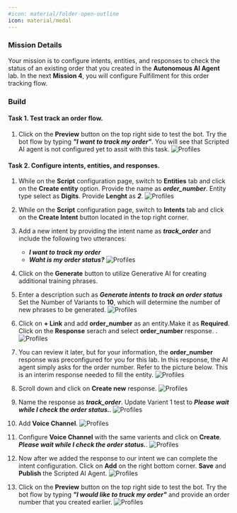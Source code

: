 ```yaml
---
#icon: material/folder-open-outline
icon: material/medal
---
```


### Mission Details

Your mission is to configure intents, entities, and responses to check the status of an existing order that you created in the **Autonomous AI Agent** lab. In the next **Mission 4**, you will configure Fulfillment for this order tracking flow.

### Build

#### Task 1. Test track an order flow. 

1. Click on the **Preview** button on the top right side to test the bot. Try the bot flow by typing ***"I want to track my order"***<span class="copy-static" title="Click to copy!" data-copy-text="I want to track my order"><span class="copy"></span></span>. You will see that Scripted AI agent is not configured yet to assit with this task.
    ![Profiles](../graphics/Lab1_AI_Agent/6.14.png) 

#### Task 2. Configure intents, entities, and responses.

1. While on the **Script** configuration page, switch to **Entities** tab and click on the **Create entity** option. Provide the name as ***order_number***<span class="copy-static" title="Click to copy!" data-copy-text="order_number"><span class="copy"></span></span>. Entity type select as **Digits**. Provide **Lenght** as ***2***<span class="copy-static" title="Click to copy!" data-copy-text="2"><span class="copy"></span></span>.
    ![Profiles](../graphics/Lab1_AI_Agent/6.17.gif) 

2. While on the **Script** configuration page, switch to **Intents** tab and click on the **Create Intent** button located in the top right corner.
3. Add a new intent by providing the intent name as ***track_order***<span class="copy-static" title="Click to copy!" data-copy-text="track_order"><span class="copy"></span></span> and include the following two utterances:

    - ***I want to track my order***<span class="copy-static" title="Click to copy!" data-copy-text="I want to track my order"><span class="copy"></span></span>
    - ***Waht is my order status?***<span class="copy-static" title="Click to copy!" data-copy-text="Waht is my order status?"><span class="copy"></span></span>
    ![Profiles](../graphics/Lab1_AI_Agent/6.15.gif)

4. Click on the **Generate** button to utilize Generative AI for creating additional training phrases.

5. Enter a description such as ***Generate intents to track an order status***<span class="copy-static" title="Click to copy!" data-copy-text="Generate intents to track an order status"><span class="copy"></span></span> Set the Number of Variants to **10**, which will determine the number of new phrases to be generated.
    ![Profiles](../graphics/Lab1_AI_Agent/6.16.gif) 

6. Click on **+ Link** and add **order_number** as an entity.Make it as **Required**. Click on the **Response** serach and select **order_number** response. .
    ![Profiles](../graphics/Lab1_AI_Agent/6.19.gif)    

7. You can review it later, but for your information, the **order_number** response was preconfigured for you for this lab. In this response, the AI agent simply asks for the order number. Refer to the picture below. This is an interim response needed to fill the entity.
    ![Profiles](../graphics/Lab1_AI_Agent/6.20.png)  

8. Scroll down and click on **Create new** response. 
    ![Profiles](../graphics/Lab1_AI_Agent/6.21.gif)  

9. Name the response as ***track_order***<span class="copy-static" title="Click to copy!" data-copy-text="track_order"><span class="copy"></span></span>. Update Varient 1 test to ***Please wait while I check the order status.***<span class="copy-static" title="Click to copy!" data-copy-text="Please wait while I check the order status."><span class="copy"></span></span>.
    ![Profiles](../graphics/Lab1_AI_Agent/6.22.gif) 

9. Add **Voice Channel**.
    ![Profiles](../graphics/Lab1_AI_Agent/6.23.gif) 

10. Configure **Voice Channel** with the same varients and click on **Create**. </br>
***Please wait while I check the order status.***<span class="copy-static" title="Click to copy!" data-copy-text="Please wait while I check the order status."><span class="copy"></span></span>.
    ![Profiles](../graphics/Lab1_AI_Agent/6.24.gif) 

11. Now after we added the response to our intent we can complete the intent configuration. Click on **Add** on the right bottom corner. **Save** and **Publish** the Scripted AI Agent. 
    ![Profiles](../graphics/Lab1_AI_Agent/6.25.gif) 


12. Click on the **Preview** button on the top right side to test the bot. Try the bot flow by typing ***"I would like to truck my order"***<span class="copy-static" title="Click to copy!" data-copy-text="I would like to truck my order"><span class="copy"></span></span> and provide an order number that you created earlier. 
    ![Profiles](../graphics/Lab1_AI_Agent/6.26.png) 
